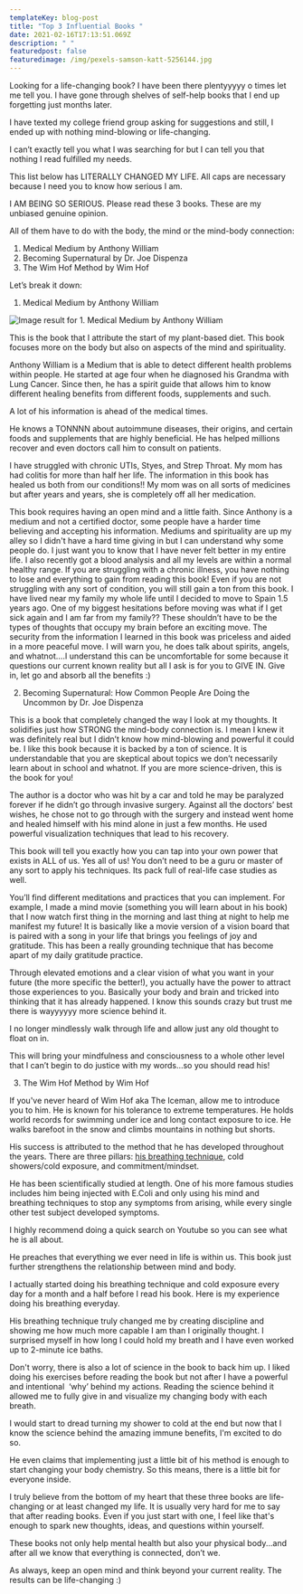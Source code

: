```yaml
---
templateKey: blog-post
title: "Top 3 Influential Books "
date: 2021-02-16T17:13:51.069Z
description: " "
featuredpost: false
featuredimage: /img/pexels-samson-katt-5256144.jpg
---
```

Looking for a life-changing book? I have been there plentyyyyy o times let me tell you. I have gone through shelves of self-help books that I end up forgetting just months later. 

I have texted my college friend group asking for suggestions and still, I ended up with nothing mind-blowing or life-changing. 

I can’t exactly tell you what I was searching for but I can tell you that nothing I read fulfilled my needs.

This list below has LITERALLY CHANGED MY LIFE. All caps are necessary because I need you to know how serious I am.

I AM BEING SO SERIOUS. Please read these 3 books. These are my unbiased genuine opinion.

All of them have to do with the body, the mind or the mind-body connection:

1. Medical Medium by Anthony William
2. Becoming Supernatural by Dr. Joe Dispenza
3. The Wim Hof Method by Wim Hof

Let’s break it down:

1. Medical Medium by Anthony William

![Image result for 1. Medical Medium by Anthony William](https://target.scene7.com/is/image/Target/GUEST_94236a75-79ab-43ad-9960-4e3356a48073?wid=488&hei=488&fmt=pjpeg)

This is the book that I attribute the start of my plant-based diet. This book focuses more on the body but also on aspects of the mind and spirituality.

Anthony William is a Medium that is able to detect different health problems within people. He started at age four when he diagnosed his Grandma with Lung Cancer. Since then, he has a spirit guide that allows him to know different healing benefits from different foods, supplements and such. 

A lot of his information is ahead of the medical times.

He knows a TONNNN about autoimmune diseases, their origins, and certain foods and supplements that are highly beneficial. He has helped millions recover and even doctors call him to consult on patients. 

I have struggled with chronic UTIs, Styes, and Strep Throat. My mom has had colitis for more than half her life. The information in this book has healed us both from our conditions!! My mom was on all sorts of medicines but after years and years, she is completely off all her medication. 

This book requires having an open mind and a little faith. Since Anthony is a medium and not a certified doctor, some people have a harder time believing and accepting his information. Mediums and spirituality are up my alley so I didn't have a hard time giving in but I can understand why some people do. I just want you to know that I have never felt better in my entire life. I also recently got a blood analysis and all my levels are within a normal healthy range. If you are struggling with a chronic illness, you have nothing to lose and everything to gain from reading this book! Even if you are not struggling with any sort of condition, you will still gain a ton from this book. I have lived near my family my whole life until I decided to move to Spain 1.5 years ago. One of my biggest hesitations before moving was what if I get sick again and I am far from my family?? These shouldn’t have to be the types of thoughts that occupy my brain before an exciting move. The security from the information I learned in this book was priceless and aided in a more peaceful move. I will warn you, he does talk about spirits, angels, and whatnot….I understand this can be uncomfortable for some because it questions our current known reality but all I ask is for you to GIVE IN. Give in, let go and absorb all the benefits :)

2. Becoming Supernatural: How Common People Are Doing the Uncommon by Dr. Joe Dispenza

This is a book that completely changed the way I look at my thoughts. It solidifies just how STRONG the mind-body connection is. I mean I knew it was definitely real but I didn’t know how mind-blowing and powerful it could be. I like this book because it is backed by a ton of science. It is understandable that you are skeptical about topics we don’t necessarily learn about in school and whatnot. If you are more science-driven, this is the book for you!

The author is a doctor who was hit by a car and told he may be paralyzed forever if he didn’t go through invasive surgery. Against all the doctors’ best wishes, he chose not to go through with the surgery and instead went home and healed himself with his mind alone in just a few months. He used powerful visualization techniques that lead to his recovery. 

This book will tell you exactly how you can tap into your own power that exists in ALL of us. Yes all of us! You don’t need to be a guru or master of any sort to apply his techniques. Its pack full of real-life case studies as well.

You’ll find different meditations and practices that you can implement. For example, I made a mind movie (something you will learn about in his book) that I now watch first thing in the morning and last thing at night to help me manifest my future! It is basically like a movie version of a vision board that is paired with a song in your life that brings you feelings of joy and gratitude. This has been a really grounding technique that has become apart of my daily gratitude practice. 

Through elevated emotions and a clear vision of what you want in your future (the more specific the better!), you actually have the power to attract those experiences to you. Basically your body and brain and tricked into thinking that it has already happened. I know this sounds crazy but trust me there is wayyyyyy more science behind it.

I no longer mindlessly walk through life and allow just any old thought to float on in. 

This will bring your mindfulness and consciousness to a whole other level that I can’t begin to do justice with my words...so you should read his!

3. The Wim Hof Method by Wim Hof 

If you've never heard of Wim Hof aka The Iceman, allow me to introduce you to him. He is known for his tolerance to extreme temperatures. He holds world records for swimming under ice and long contact exposure to ice. He walks barefoot in the snow and climbs mountains in nothing but shorts.

His success is attributed to the method that he has developed throughout the years. There are three pillars: [his breathing technique](https://www.youtube.com/watch?v=tybOi4hjZFQ), cold showers/cold exposure, and commitment/mindset. 

He has been scientifically studied at length. One of his more famous studies includes him being injected with E.Coli and only using his mind and breathing techniques to stop any symptoms from arising, while every single other test subject developed symptoms. 

I highly recommend doing a quick search on Youtube so you can see what he is all about. 

He preaches that everything we ever need in life is within us. This book just further strengthens the relationship between mind and body. 

I actually started doing his breathing technique and cold exposure every day for a month and a half before I read his book. Here is my experience doing his breathing everyday.

His breathing technique truly changed me by creating discipline and showing me how much more capable I am than I originally thought. I surprised myself in how long I could hold my breath and I have even worked up to 2-minute ice baths. 

Don't worry, there is also a lot of science in the book to back him up. I liked doing his exercises before reading the book but not after I have a powerful and intentional  ‘why’ behind my actions. Reading the science behind it allowed me to fully give in and visualize my changing body with each breath. 

I would start to dread turning my shower to cold at the end but now that I know the science behind the amazing immune benefits, I'm excited to do so. 

He even claims that implementing just a little bit of his method is enough to start changing your body chemistry. So this means, there is a little bit for everyone inside. 

I truly believe from the bottom of my heart that these three books are life-changing or at least changed my life. It is usually very hard for me to say that after reading books. Even if you just start with one, I feel like that's enough to spark new thoughts, ideas, and questions within yourself.

These books not only help mental health but also your physical body...and after all we know that everything is connected, don’t we. 

As always, keep an open mind and think beyond your current reality. The results can be life-changing :)